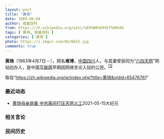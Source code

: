 ```yaml
---
layout: post
title: "黄琦"
date: 1989-06-04
author: 维基百科
from: https://zh.wikipedia.org/wiki/%E9%BB%84%E7%90%A6
tags: [ 黄琦, 维基百科 ]
categories: [ 黄琦 ]
photo: https://i.imgur.com/OGcNb53.jpg
comments: true
---
```

<div class="mw-parser-output">

<p><b>黄琦</b>（1963年4月7日<span class="useeditintro" title="Template:BLP editintro">－</span>），网名<b>难博</b>，<a href="/wiki/%E4%B8%AD%E8%8F%AF%E4%BA%BA%E6%B0%91%E5%85%B1%E5%92%8C%E5%9C%8B" class="mw-redirect" title="中華人民共和國">中国</a><a href="/wiki/%E5%9B%9B%E5%B7%9D" class="mw-redirect" title="四川">四川</a>人，与其妻曾丽同为“<a href="/wiki/%E5%85%AD%E5%9B%9B%E5%A4%A9%E7%BD%91" title="六四天网">六四天网</a>”网站创办人，是中国<a href="/wiki/%E4%BA%92%E8%81%94%E7%BD%91" title="互联网">互联网</a>早期因网络言论入狱的公民。<sup id="cite_ref-堅持普世價值_1-0" class="reference"><a href="#cite_note-堅持普世價值-1">[1]</a></sup>
</p>
</div><noscript><img src="//zh.wikipedia.org/wiki/Special:CentralAutoLogin/start?type=1x1" alt="" title="" width="1" height="1" style="border: none; position: absolute;"></noscript>
<div class="printfooter">取自“<a dir="ltr" href="https://zh.wikipedia.org/w/index.php?title=黄琦&amp;oldid=65476761">https://zh.wikipedia.org/w/index.php?title=黄琦&amp;oldid=65476761</a>”</div><div id="recent-news"><h3>最近动态</h3><ul><li><a href="https://nodebe4.github.io/waimei/2021-05-15/%E9%BB%84%E7%90%A6%E6%AF%8D%E4%BA%B2%E7%97%85%E9%87%8D-%E4%B8%AD%E5%85%B1%E7%A6%BB%E9%97%B4%E6%89%93%E5%8E%8B%E5%A4%A9%E7%BD%91%E4%B9%89%E5%B7%A5" title="黄琦母亲病重 中共离间打压天网义工—— 【大纪元2021年05月16日讯】（大纪元记者李熙采访报导）“六四天网”创始人黄琦的母亲蒲文清女士，5月15日向天网公民记者王晶透露，她因病情加重住院半个...">黄琦母亲病重 中共离间打压天网义工</a><time>2021-05-15</time><a class="tag">大纪元</a></li>
</ul></div><div id="open-opinion"><h3>相关言论</h3><ul></ul></div><div id="mjls-record"><h3>民间历史</h3><ul></ul></div>